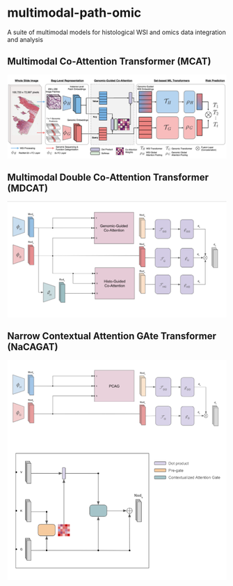 # multimodal-path-omic
A suite of multimodal models for histological WSI and omics data integration and analysis

## Multimodal Co-Attention Transformer (MCAT)
<img src="docs/mcat/architecture.jpeg" align="center" />

## Multimodal Double Co-Attention Transformer (MDCAT)
<img src="docs/mdcat/architecture.png" align="center" />

## Narrow Contextual Attention GAte Transformer (NaCAGAT)
<img src="docs/nacagat/architecture.png" align="center" />
<img src="docs/nacagat/pcag.png" align="center" />